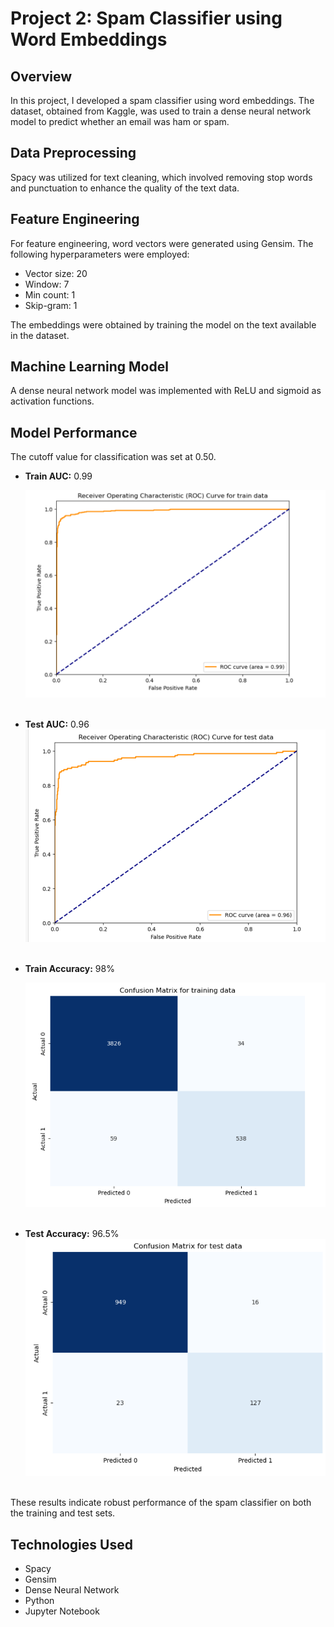 # Project 2: Spam Classifier using Word Embeddings

## Overview
In this project, I developed a spam classifier using word embeddings. The dataset, obtained from Kaggle, was used to train a dense neural network model to predict whether an email was ham or spam.

## Data Preprocessing
Spacy was utilized for text cleaning, which involved removing stop words and punctuation to enhance the quality of the text data.

## Feature Engineering
For feature engineering, word vectors were generated using Gensim. The following hyperparameters were employed:
- Vector size: 20
- Window: 7
- Min count: 1
- Skip-gram: 1

The embeddings were obtained by training the model on the text available in the dataset.

## Machine Learning Model
A dense neural network model was implemented with ReLU and sigmoid as activation functions.

## Model Performance
The cutoff value for classification was set at 0.50.
- **Train AUC:** 0.99
  
  ![Train accuracy before applying SMOTE](./ROC_train_title.PNG)
  <br><br> <!-- Adding line breaks for spacing -->
  
- **Test AUC:** 0.96
  ![Train accuracy before applying SMOTE](./ROC_test_title.PNG)
  <br><br> <!-- Adding line breaks for spacing -->
  
- **Train Accuracy:** 98%
  
  ![Train accuracy before applying SMOTE](./conf_embed_traon.PNG)
  <br><br> <!-- Adding line breaks for spacing -->
  
- **Test Accuracy:** 96.5%
  ![Train accuracy before applying SMOTE](./conf_embed_test.PNG)
   <br><br> <!-- Adding line breaks for spacing -->

These results indicate robust performance of the spam classifier on both the training and test sets.

## Technologies Used
- Spacy
- Gensim
- Dense Neural Network
- Python
- Jupyter Notebook

